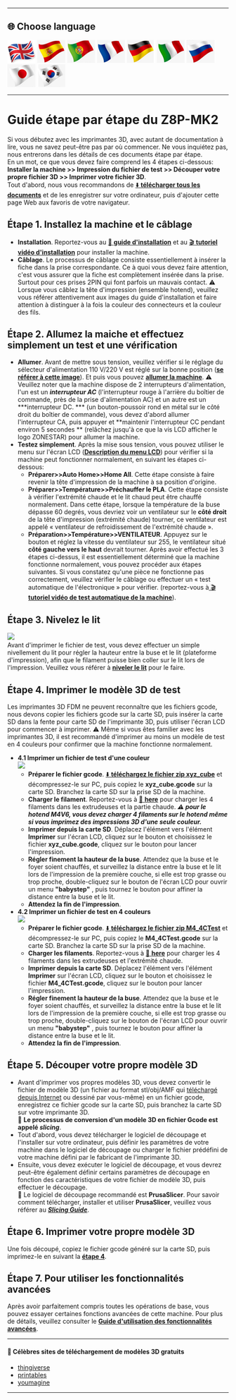 [USER_GUIDE]: https://downgit.github.io/#/home?url=https://github.com/ZONESTAR3D/Z8P/tree/main/Z8P-MK2
[INSTALLATION_GUIDE]: https://github.com/ZONESTAR3D/Z8P/tree/main/Z8P-MK2/1-Installation_Guide/readme.md
[INSTALL_VIDEO]: https://youtu.be/-oieO7U0LCc
[IMG_ACSWITCH]: https://github.com/ZONESTAR3D/Z8P/blob/main/Z8P-MK2/1-Installation_Guide/pic/selectAC.png
[POWER_ON]: https://github.com/ZONESTAR3D/Z8P/tree/main/Z8P-MK2/2-Operation_Guide#power-on
[VIDEO_POWER_ON]: https://github.com/ZONESTAR3D/Z8P/blob/main/Z8P-MK2/2-Operation_Guide/pic/PowerOn.gif
[LCD_MENU]: https://github.com/ZONESTAR3D/Z8P/tree/main/Z8P-MK2/2-Operation_Guide/DWIN_LCD_screen_Menu_Description
[LEVEL_BED]: https://github.com/ZONESTAR3D/Z8P/tree/main/Z8P-MK2/2-Operation_Guide#level-the-bed
[XYZ_CUBE]: https://github.com/ZONESTAR3D/Z8P/tree/main/Z8P-MK2/3-TestGcode/xyz_cube.zip
[LOAD_FILAMENT]: https://github.com/ZONESTAR3D/Z8P/tree/main/Z8P-MK2/2-Operation_Guide#load-filaments
[M4_4CTEST]: https://github.com/ZONESTAR3D/Z8P/tree/main/Z8P-MK2/3-TestGcode/M4_4CTest.zip
[SLICING_GUIDE]: https://github.com/ZONESTAR3D/Z8P/tree/main/Z8P-MK2/4-SlicingGuide/readme.md
[AUTOTEST_VIDEO]: https://youtu.be/iSsuy2ePWw8
[ADVANCE_FEATURES]: https://github.com/ZONESTAR3D/Z8P/tree/main/Z8P-MK2/2-Operation_Guide#advance-features
[Z8P_FAQ]: (https://github.com/ZONESTAR3D/Z8P/tree/main/Z8P_FAQ)

----
## <a id="choose-language">:globe_with_meridians: Choose language </a>
[![](./lanpic/EN.png)](https://github.com/ZONESTAR3D/Z8P/blob/main/Z8P-MK2/step_by_step.md)
[![](./lanpic/ES.png)](https://github.com/ZONESTAR3D/Z8P/blob/main/Z8P-MK2/step_by_step-es.md)
[![](./lanpic/PT.png)](https://github.com/ZONESTAR3D/Z8P/blob/main/Z8P-MK2/step_by_step-pt.md)
[![](./lanpic/FR.png)](https://github.com/ZONESTAR3D/Z8P/blob/main/Z8P-MK2/rstep_by_stepeadme-fr.md)
[![](./lanpic/DE.png)](https://github.com/ZONESTAR3D/Z8P/blob/main/Z8P-MK2/step_by_step-de.md)
[![](./lanpic/IT.png)](https://github.com/ZONESTAR3D/Z8P/blob/main/Z8P-MK2/step_by_step-it.md)
[![](./lanpic/RU.png)](https://github.com/ZONESTAR3D/Z8P/blob/main/Z8P-MK2/step_by_step-ru.md)
[![](./lanpic/JP.png)](https://github.com/ZONESTAR3D/Z8P/blob/main/Z8P-MK2/step_by_step-jp.md)
[![](./lanpic/KR.png)](https://github.com/ZONESTAR3D/Z8P/blob/main/Z8P-MK2/step_by_step-kr.md)
<!-- [![](./lanpic/SA.png)](https://github.com/ZONESTAR3D/Z8P/blob/main/Z8P-MK2/step_by_step-ar.md) -->

-----
# Guide étape par étape du Z8P-MK2 
Si vous débutez avec les imprimantes 3D, avec autant de documentation à lire, vous ne savez peut-être pas par où commencer. Ne vous inquiétez pas, nous entrerons dans les détails de ces documents étape par étape.      
En un mot, ce que vous devez faire comprend les 4 étapes ci-dessous: **Installer la machine >> Impression du fichier de test >> Découper votre propre fichier 3D >> Imprimer votre fichier 3D**.       
Tout d'abord, nous vous recommandons de [:arrow_down: **télécharger tous les documents**][USER_GUIDE] et de les enregistrer sur votre ordinateur, puis d'ajouter cette page Web aux favoris de votre navigateur.

## <a id="step1">Étape 1. Installez la machine et le câblage </a>
- **Installation**. Reportez-vous au [:book: **guide d'installation**][INSTALLATION_GUIDE] et au [:clapper: **tutoriel vidéo d'installation**][INSTALL_VIDEO] pour installer la machine.
- **Câblage**. Le processus de câblage consiste essentiellement à insérer la fiche dans la prise correspondante. Ce à quoi vous devez faire attention, c'est vous assurer que la fiche est complètement insérée dans la prise. Surtout pour ces prises 2PIN qui font parfois un mauvais contact. :warning: Lorsque vous câblez la tête d'impression (ensemble hotend), veuillez vous référer attentivement aux images du guide d'installation et faire attention à distinguer à la fois la couleur des connecteurs et la couleur des fils.

## <a id="step2">Étape 2. Allumez la maiche et effectuez simplement un test et une vérification </a>
- **Allumer**. Avant de mettre sous tension, veuillez vérifier si le réglage du sélecteur d'alimentation 110 V/220 V est réglé sur la bonne position ([**se référer à cette image**][IMG_ACSWITCH]). Et puis vous pouvez [**allumer la machine**][POWER_ON]. :warning: Veuillez noter que la machine dispose de 2 interrupteurs d'alimentation, l'un est un ***interrupteur AC*** (l'interrupteur rouge à l'arrière du boîtier de commande, près de la prise d'alimentation AC) et un autre est un ***interrupteur DC. *** (un bouton-poussoir rond en métal sur le côté droit du boîtier de commande), vous devez d'abord allumer l'interrupteur CA, puis appuyer et **maintenir l'interrupteur CC pendant environ 5 secondes ** (relâchez jusqu'à ce que la vis LCD afficher le logo ZONESTAR) pour allumer la machine.
- **Testez simplement**. Après la mise sous tension, vous pouvez utiliser le menu sur l'écran LCD ([**Description du menu LCD**][LCD_MENU]) pour vérifier si la machine peut fonctionner normalement, en suivant les étapes ci-dessous:
   - **Préparer>>Auto Home>>Home All**. Cette étape consiste à faire revenir la tête d'impression de la machine à sa position d'origine.
   - **Préparer>>Température>>Préchauffer le PLA**. Cette étape consiste à vérifier l'extrémité chaude et le lit chaud peut être chauffé normalement. Dans cette étape, lorsque la température de la buse dépasse 60 degrés, vous devriez voir un ventilateur sur le **côté droit** de la tête d'impression (extrémité chaude) tourner, ce ventilateur est appelé « ventilateur de refroidissement de l'extrémité chaude ».
   - **Préparation>>Température>>VENTILATEUR**. Appuyez sur le bouton et réglez la vitesse du ventilateur sur 255, le ventilateur situé **côté gauche vers le haut** devrait tourner.
     Après avoir effectué les 3 étapes ci-dessus, il est essentiellement déterminé que la machine fonctionne normalement, vous pouvez procéder aux étapes suivantes. Si vous constatez qu'une pièce ne fonctionne pas correctement, veuillez vérifier le câblage ou effectuer un « test automatique de l'électronique » pour vérifier. (reportez-vous à[ :clapper: **tutoriel vidéo de test automatique de la machine**][AUTOTEST_VIDEO]).

## <a id="step3">Étape 3. Nivelez le lit </a>
[![](https://img.youtube.com/vi/R3RfGnxx8hY/0.jpg)](https://www.youtube.com/watch?v=R3RfGnxx8hY)        
Avant d'imprimer le fichier de test, vous devez effectuer un simple nivellement du lit pour régler la hauteur entre la buse et le lit (plateforme d'impression), afin que le filament puisse bien coller sur le lit lors de l'impression. Veuillez vous référer à [**niveler le lit**][LEVEL_BED] pour le faire.

## <a id="step4">Étape 4. Imprimer le modèle 3D de test </a>
Les imprimantes 3D FDM ne peuvent reconnaître que les fichiers gcode, nous devons copier les fichiers gcode sur la carte SD, puis insérer la carte SD dans la fente pour carte SD de l'imprimante 3D, puis utiliser l'écran LCD pour commencer à imprimer.
:warning: Même si vous êtes familier avec les imprimantes 3D, il est recommandé d'imprimer au moins un modèle de test en 4 couleurs pour confirmer que la machine fonctionne normalement.
- **4.1 Imprimer un fichier de test d'une couleur**     
[![](https://img.youtube.com/vi/ITHbO9VxTMo/0.jpg)](https://www.youtube.com/watch?v=ITHbO9VxTMo)
   - **Préparer le fichier gcode**. [:arrow_down: **téléchargez le fichier zip xyz_cube**][XYZ_CUBE] et décompressez-le sur PC, puis copiez le **xyz_cube.gcode** sur la carte SD. Branchez la carte SD sur la prise SD de la machine.
   - **Charger le filament**. Reportez-vous à [:book: **here**][LOAD_FILAMENT] pour charger les 4 filaments dans les extrudeuses et la partie chaude.
     ***:warning: pour le hotend M4V6, vous devez charger 4 filaments sur le hotend même si vous imprimez des impressions 3D d'une seule couleur.***
   - **Imprimer depuis la carte SD**. Déplacez l'élément vers l'élément **Imprimer** sur l'écran LCD, cliquez sur le bouton et choisissez le fichier **xyz_cube.gcode**, cliquez sur le bouton pour lancer l'impression.
   - **Régler finement la hauteur de la buse**. Attendez que la buse et le foyer soient chauffés, et surveillez la distance entre la buse et le lit lors de l'impression de la première couche, si elle est trop grasse ou trop proche, double-cliquez sur le bouton de l'écran LCD pour ouvrir un menu **"babystep"** , puis tournez le bouton pour affiner la distance entre la buse et le lit.
   - **Attendez la fin de l'impression**.
- **4.2 Imprimer un fichier de test en 4 couleurs**     
[![](https://img.youtube.com/vi/CA8pWOuJYmE/0.jpg)](https://www.youtube.com/watch?v=CA8pWOuJYmE)
   - **Préparer le fichier gcode**. [:arrow_down: **téléchargez le fichier zip M4_4CTest**][M4_4CTEST] et décompressez-le sur PC, puis copiez le **M4_4CTest.gcode** sur la carte SD. Branchez la carte SD sur la prise SD de la machine.
   - **Charger les filaments**. Reportez-vous à [:book: **here**][LOAD_FILAMENT] pour charger les 4 filaments dans les extrudeuses et l'extrémité chaude.
   - **Imprimer depuis la carte SD**. Déplacez l'élément vers l'élément **Imprimer** sur l'écran LCD, cliquez sur le bouton et choisissez le fichier **M4_4CTest.gcode**, cliquez sur le bouton pour lancer l'impression.
   - **Régler finement la hauteur de la buse**. Attendez que la buse et le foyer soient chauffés, et surveillez la distance entre la buse et le lit lors de l'impression de la première couche, si elle est trop grasse ou trop proche, double-cliquez sur le bouton de l'écran LCD pour ouvrir un menu **"babystep"** , puis tournez le bouton pour affiner la distance entre la buse et le lit.
   - **Attendez la fin de l'impression**.

## <a id="step5">Étape 5. Découper votre propre modèle 3D </a>
- Avant d'imprimer vos propres modèles 3D, vous devez convertir le fichier de modèle 3D (un fichier au format stl/obj/AMF qui [téléchargé depuis Internet](#download) ou dessiné par vous-même) en un fichier gcode, enregistrez ce fichier gcode sur la carte SD, puis branchez la carte SD sur votre imprimante 3D.     
   :pushpin: **Le processus de conversion d'un modèle 3D en fichier Gcode est appelé *slicing***.
- Tout d'abord, vous devez télécharger le logiciel de découpage et l'installer sur votre ordinateur, puis définir les paramètres de votre machine dans le logiciel de découpage ou charger le fichier prédéfini de votre machine défini par le fabricant de l'imprimante 3D.
- Ensuite, vous devez exécuter le logiciel de découpage, et vous devrez peut-être également définir certains paramètres de découpage en fonction des caractéristiques de votre fichier de modèle 3D, puis effectuer le découpage.     
   :pushpin: Le logiciel de découpage recommandé est **PrusaSlicer**. Pour savoir comment télécharger, installer et utiliser **PrusaSlicer**, veuillez vous référer au [***Slicing Guide***][SLICING_GUIDE].

## <a id="step6">Étape 6. Imprimer votre propre modèle 3D </a>
Une fois découpé, copiez le fichier gcode généré sur la carte SD, puis imprimez-le en suivant la [**étape 4**](#step4).

## <a id="step7">Étape 7. Pour utiliser les fonctionnalités avancées </a>
Après avoir parfaitement compris toutes les opérations de base, vous pouvez essayer certaines fonctions avancées de cette machine.
Pour plus de détails, veuillez consulter le [**Guide d'utilisation des fonctionnalités avancées**][ADVANCE_FEATURES].

----
#### <a id="download"> :page_with_curl: Célèbres sites de téléchargement de modèles 3D gratuits </a>
  - [thingiverse](https://www.thingiverse.com/)  
  - [printables](https://www.printables.com/)  
  - [youmagine](https://www.youmagine.com/)   

----
